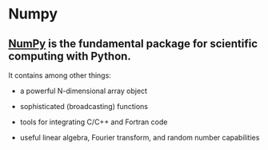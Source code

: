 # Numpy

## [NumPy](https://numpy.org/) is the fundamental package for scientific computing with Python. 

It contains among other things:

*  a powerful N-dimensional array object

* sophisticated (broadcasting) functions

* tools for integrating C/C++ and Fortran code

* useful linear algebra, Fourier transform, and random number capabilities
